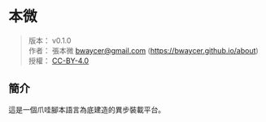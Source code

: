 本微
=======


> 版本： v0.1.0<br />
> 作者： 張本微 <bwaycer@gmail.com> (https://bwaycer.github.io/about)<br />
> 授權： [CC-BY-4.0](https://creativecommons.org/licenses/by/4.0/deed.zh_TW)



## 簡介


這是一個爪哇腳本語言為底建造的異步裝載平台。

